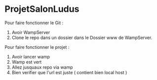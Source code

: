 # ProjetSalonLudus
Pour faire fonctionner le Git :

  1) Avoir WampServer
  2) Clone le repo dans un dossier dans le Dossier www de WampServer.
  
Pour faire fonctionner le projet : 

  1) Avoir lancer wamp
  2) Wamp est vert
  3) Allez jusquaux repo via wamp
  4) Bien verifier que l'url est juste ( contient bien local host )
 






















